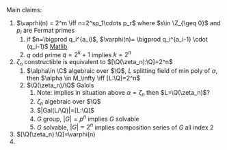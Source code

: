 Main claims:

1. $\vaprhi(n) = 2^m \iff n=2^sp_1\cdots p_r$ where $s\in \Z_{\geq 0}$ and $p_i$ are Fermat primes
   1. if $n=\bigprod q_i^{a_i}$, $\varphi(n)= \bigprod q_i^{a_i-1} \cdot (q_i-1)$ [Matlib](https://leanprover-community.github.io/mathlib4_docs/Mathlib/Data/Nat/Totient.html#Nat.totient_eq_prod_factorization)
   2. $q$ odd prime $q=2^k+1$ implies $k=2^n$
2. $\zeta_n$ constructible is equivalent to $[\Q(\zeta_n):\Q]=2^n$
   1. $\alpha\in \C$ algebraic over $\Q$, $L$ splitting field of min poly of $\alpha$, then $\alpha \in M_\infty \iff [L:\Q]=2^n$
   2. $\Q(\zeta_n)/\Q$ Galois
      1. Note: implies in situation above $\alpha=\zeta_n$ then $L=\Q(\zeta_n)$?
      2. $\zeta_n$ algebraic over $\Q$
      3. $|Gal(L/\Q)|=[L:\Q]$
      4. $G$ group, $|G|=p^n$ implies $G$ solvable
      5. $G$ solvable, $|G|=2^n$ implies composition series of $G$ all index 2
3. $[\Q(\zeta_n):\Q]=\varphi(n)
4.
